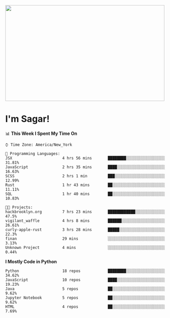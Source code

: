 
<img src="https://media.giphy.com/media/3ornk57KwDXf81rjWM/giphy.gif" width="500" height="300" frameBorder="0" class="giphy-embed" allowFullScreen></img>

#   I'm Sagar!

<!--START_SECTION:waka-->
📊 **This Week I Spent My Time On** 

```text
⌚︎ Time Zone: America/New_York

💬 Programming Languages: 
JSX                      4 hrs 56 mins       ████████░░░░░░░░░░░░░░░░░   31.81% 
JavaScript               2 hrs 35 mins       ████░░░░░░░░░░░░░░░░░░░░░   16.63% 
SCSS                     2 hrs 1 min         ███░░░░░░░░░░░░░░░░░░░░░░   12.99% 
Rust                     1 hr 43 mins        ██░░░░░░░░░░░░░░░░░░░░░░░   11.11% 
SQL                      1 hr 40 mins        ██░░░░░░░░░░░░░░░░░░░░░░░   10.83%

🐱‍💻 Projects: 
hackbrooklyn.org         7 hrs 23 mins       ████████████░░░░░░░░░░░░░   47.5% 
vigilant_waffle          4 hrs 8 mins        ██████░░░░░░░░░░░░░░░░░░░   26.61% 
curly-apple-rust         3 hrs 28 mins       █████░░░░░░░░░░░░░░░░░░░░   22.3% 
finan                    29 mins             ░░░░░░░░░░░░░░░░░░░░░░░░░   3.13% 
Unknown Project          4 mins              ░░░░░░░░░░░░░░░░░░░░░░░░░   0.44%

```

**I Mostly Code in Python** 

```text
Python                   18 repos            ████████░░░░░░░░░░░░░░░░░   34.62% 
JavaScript               10 repos            ████░░░░░░░░░░░░░░░░░░░░░   19.23% 
Java                     5 repos             ██░░░░░░░░░░░░░░░░░░░░░░░   9.62% 
Jupyter Notebook         5 repos             ██░░░░░░░░░░░░░░░░░░░░░░░   9.62% 
HTML                     4 repos             ██░░░░░░░░░░░░░░░░░░░░░░░   7.69%

```



<!--END_SECTION:waka-->
